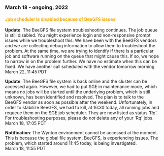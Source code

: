 ### March 18 - ongoing, 2022

#### <span style="color: orange;">Job scheduler is disabled because of BeeGFS issues</span>

**Update**: The BeeGFS file system troubleshooting continues. The job queue is still disabled. You might experience login and non-responsive prompt issues while we troubleshoot this. We have been with the BeeGFS vendors and we are collecting debug information to allow them to troubleshoot the problem. At the same time, we are trying to identify if there is a particular job and software running on the queue that might cause this. If so, we hope to narrow in on the problem further. We have no estimate when this can be fixed. We have another call scheduled with the vendor tomorrow morning.
<br><span class="timestamp">March 22, 11:45 PDT</span>

**Update**: The BeeGFS file system is back online and the cluster can be accessed again. However, we had to put SGE in maintenance mode, which means no jobs will be started until the underlying problem, which is still unknown, has been identified and resolved.  The plan is to talk to the BeeGFS vendor as soon as possible after the weekend.  Unfortunately, in order to stabilize BeeGFS, we had to kill, at 16:30 today, all running jobs and requeue them on the SGE job scheduler. They are now listed as status 'Rq'. For troubleshooting purposes, please do _not_ delete any of your 'Rq' jobs.
<br><span class="timestamp">March 18, 17:05 PDT</span>

**Notification**: The Wynton environment cannot be accessed at the moment. This is because the global file system, BeeGFS, is experiencing issues. The problem, which started around 11:45 today, is being investigated.
<br><span class="timestamp">March 18, 11:55 PDT</span>

<!--
start: 2022-03-18T11:45:00
stop: 2022-03-..T...?
length: ... hours
severity: major-outage
affected: jobs, beegfs, compute
reason: internal
 -->
